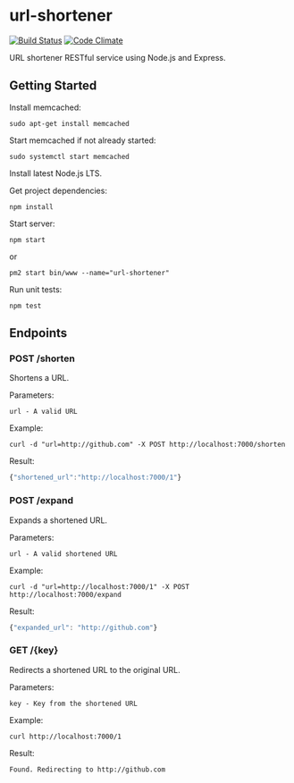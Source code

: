 # url-shortener
[![Build Status](https://travis-ci.org/zulhilmizainuddin/url-shortener.svg?branch=master)](https://travis-ci.org/zulhilmizainuddin/url-shortener)
[![Code Climate](https://codeclimate.com/github/zulhilmizainuddin/url-shortener/badges/gpa.svg)](https://codeclimate.com/github/zulhilmizainuddin/url-shortener)

URL shortener RESTful service using Node.js and Express.

## Getting Started

Install memcached:

    sudo apt-get install memcached
    
Start memcached if not already started:

    sudo systemctl start memcached

Install latest Node.js LTS.

Get project dependencies:

    npm install
    
Start server:

    npm start
    
or

    pm2 start bin/www --name="url-shortener"
    
Run unit tests:

    npm test
    
## Endpoints

### POST /shorten
Shortens a URL.

Parameters:

    url - A valid URL
    
Example:

    curl -d "url=http://github.com" -X POST http://localhost:7000/shorten
    
Result:

```javascript
{"shortened_url":"http://localhost:7000/1"}
```

### POST /expand
Expands a shortened URL.

Parameters:

    url - A valid shortened URL
    
Example:

    curl -d "url=http://localhost:7000/1" -X POST http://localhost:7000/expand
    
Result:

```javascript
{"expanded_url": "http://github.com"}
```
    
### GET /{key}
Redirects a shortened URL to the original URL.

Parameters:

    key - Key from the shortened URL

Example: 

    curl http://localhost:7000/1
    
Result:

    Found. Redirecting to http://github.com
